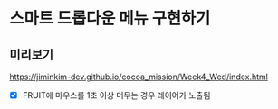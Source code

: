 # 스마트 드롭다운 메뉴 구현하기

## 미리보기
https://jiminkim-dev.github.io/cocoa_mission/Week4_Wed/index.html

- [x] FRUIT에 마우스를 1초 이상 머무는 경우 레이어가 노출됨